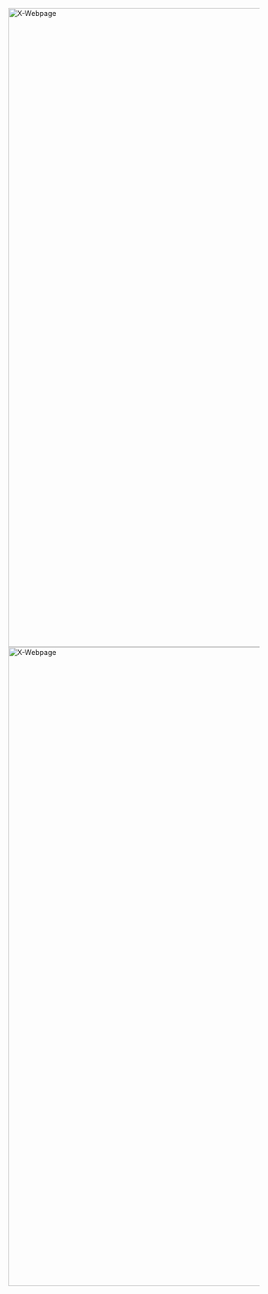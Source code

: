 <img width="1280" alt="X-Webpage" src="https://github.com/Hassan-318/X-Tutorial/assets/142814682/2e2dc9f5-08be-45bf-b608-11c85493ea77"><img width="1280" alt="X-Webpage" src="https://github.com/Hassan-318/X-Tutorial/assets/142814682/2174ed4f-c139-48fe-91de-39338876db7d">
